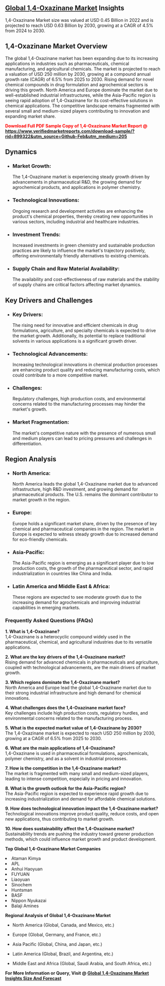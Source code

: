 <h2><a href="https://www.verifiedmarketreports.com/download-sample/?rid=899322&amp;utm_source=Github&amp;utm_medium=205" target="_blank">Global 1,4-Oxazinane Market</a> Insights</h2><p>1,4-Oxazinane Market size was valued at USD 0.45 Billion in 2022 and is projected to reach USD 0.63 Billion by 2030, growing at a CAGR of 4.5% from 2024 to 2030.</p><p><h2>1,4-Oxazinane Market Overview</h2><p>The global 1,4-Oxazinane market has been expanding due to its increasing applications in industries such as pharmaceuticals, chemical manufacturing, and agricultural chemicals. The market is projected to reach a valuation of USD 250 million by 2030, growing at a compound annual growth rate (CAGR) of 6.5% from 2025 to 2030. Rising demand for novel chemical compounds in drug formulation and agrochemical sectors is driving this growth. North America and Europe dominate the market due to well-established industrial infrastructures, while the Asia-Pacific region is seeing rapid adoption of 1,4-Oxazinane for its cost-effective solutions in chemical applications. The competitive landscape remains fragmented with several small and medium-sized players contributing to innovation and expanding market share.</p><p><strong><p><span class=""><span style="color: #ff0000;"><strong>Download Full PDF Sample Copy of 1,4-Oxazinane Market Report</strong> @ </span><a href="https://www.verifiedmarketreports.com/download-sample/?rid=899322&amp;utm_source=Github-Feb&amp;utm_medium=205" target="_blank">https://www.verifiedmarketreports.com/download-sample/?rid=899322&amp;utm_source=Github-Feb&amp;utm_medium=205</a></span></p></strong></p><h2>Dynamics</h2><ul><li><h3>Market Growth:</h3> The 1,4-Oxazinane market is experiencing steady growth driven by advancements in pharmaceutical R&D, the growing demand for agrochemical products, and applications in polymer chemistry.</li><li><h3>Technological Innovations:</h3> Ongoing research and development activities are enhancing the product's chemical properties, thereby creating new opportunities in various sectors, including industrial and healthcare industries.</li><li><h3>Investment Trends:</h3> Increased investments in green chemistry and sustainable production practices are likely to influence the market's trajectory positively, offering environmentally friendly alternatives to existing chemicals.</li><li><h3>Supply Chain and Raw Material Availability:</h3> The availability and cost-effectiveness of raw materials and the stability of supply chains are critical factors affecting market dynamics.</li></ul><h2>Key Drivers and Challenges</h2><ul><li><h3>Key Drivers:</h3> The rising need for innovative and efficient chemicals in drug formulations, agriculture, and specialty chemicals is expected to drive the market growth. Additionally, its potential to replace traditional solvents in various applications is a significant growth driver.</li><li><h3>Technological Advancements:</h3> Increasing technological innovations in chemical production processes are enhancing product quality and reducing manufacturing costs, which could contribute to a more competitive market.</li><li><h3>Challenges:</h3> Regulatory challenges, high production costs, and environmental concerns related to the manufacturing processes may hinder the market's growth.</li><li><h3>Market Fragmentation:</h3> The market's competitive nature with the presence of numerous small and medium players can lead to pricing pressures and challenges in differentiation.</li></ul><h2>Region Analysis</h2><ul><li><h3>North America:</h3> North America leads the global 1,4-Oxazinane market due to advanced infrastructure, high R&D investment, and growing demand for pharmaceutical products. The U.S. remains the dominant contributor to market growth in the region.</li><li><h3>Europe:</h3> Europe holds a significant market share, driven by the presence of key chemical and pharmaceutical companies in the region. The market in Europe is expected to witness steady growth due to increased demand for eco-friendly chemicals.</li><li><h3>Asia-Pacific:</h3> The Asia-Pacific region is emerging as a significant player due to low production costs, the growth of the pharmaceutical sector, and rapid industrialization in countries like China and India.</li><li><h3>Latin America and Middle East & Africa:</h3> These regions are expected to see moderate growth due to the increasing demand for agrochemicals and improving industrial capabilities in emerging markets.</li></ul><h3>Frequently Asked Questions (FAQs)</h3><p><strong>1. What is 1,4-Oxazinane?</strong><br>1,4-Oxazinane is a heterocyclic compound widely used in the pharmaceutical, chemical, and agricultural industries due to its versatile applications.</p><p><strong>2. What are the key drivers of the 1,4-Oxazinane market?</strong><br>Rising demand for advanced chemicals in pharmaceuticals and agriculture, coupled with technological advancements, are the main drivers of market growth.</p><p><strong>3. Which regions dominate the 1,4-Oxazinane market?</strong><br>North America and Europe lead the global 1,4-Oxazinane market due to their strong industrial infrastructure and high demand for chemical innovations.</p><p><strong>4. What challenges does the 1,4-Oxazinane market face?</strong><br>Key challenges include high production costs, regulatory hurdles, and environmental concerns related to the manufacturing process.</p><p><strong>5. What is the expected market value of 1,4-Oxazinane by 2030?</strong><br>The 1,4-Oxazinane market is expected to reach USD 250 million by 2030, growing at a CAGR of 6.5% from 2025 to 2030.</p><p><strong>6. What are the main applications of 1,4-Oxazinane?</strong><br>1,4-Oxazinane is used in pharmaceutical formulations, agrochemicals, polymer chemistry, and as a solvent in industrial processes.</p><p><strong>7. How is the competition in the 1,4-Oxazinane market?</strong><br>The market is fragmented with many small and medium-sized players, leading to intense competition, especially in pricing and innovation.</p><p><strong>8. What is the growth outlook for the Asia-Pacific region?</strong><br>The Asia-Pacific region is expected to experience rapid growth due to increasing industrialization and demand for affordable chemical solutions.</p><p><strong>9. How does technological innovation impact the 1,4-Oxazinane market?</strong><br>Technological innovations improve product quality, reduce costs, and open new applications, thus contributing to market growth.</p><p><strong>10. How does sustainability affect the 1,4-Oxazinane market?</strong><br>Sustainability trends are pushing the industry toward greener production methods, which could influence market growth and product development.</p></p><p><strong>Top Global 1,4-Oxazinane Market Companies</strong></p><div data-test-id=""><p><li>Ataman Kimya</li><li> APL</li><li> Anhui Haoyuan</li><li> FUYUAN</li><li> Liaoyuan</li><li> Sinochem</li><li> Huntsman</li><li> BASF</li><li> Nippon Nyukazai</li><li> Balaji Amines</li></p><div><strong>Regional Analysis of&nbsp;Global 1,4-Oxazinane Market</strong></div><ul><li dir="ltr"><p dir="ltr">North America&nbsp;(Global, Canada, and Mexico, etc.)</p></li><li dir="ltr"><p dir="ltr">Europe (Global, Germany, and France, etc.)</p></li><li dir="ltr"><p dir="ltr">Asia Pacific&nbsp;(Global, China, and Japan, etc.)</p></li><li dir="ltr"><p dir="ltr">Latin America&nbsp;(Global, Brazil, and Argentina, etc.)</p></li><li dir="ltr">Middle East and Africa&nbsp;(Global, Saudi Arabia, and South Africa, etc.)</li></ul><p><strong>For More Information or Query, Visit @&nbsp;</strong><strong><a href="https://www.verifiedmarketreports.com/product/1-4-oxazinane-market/?utm_source=Github&amp;utm_medium=205" target="_blank">Global 1,4-Oxazinane Market Insights Size And Forecast</a></strong></p></div>
